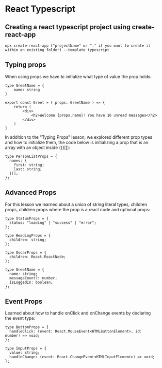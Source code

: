 # React Typescript

## Creating a react typescript project using create-react-app

```
npx create-react-app ("projectName" or "." if you want to create it within an existing folder) --template typescript
```

## Typing props

When using props we have to initialize what type of value the prop holds:

```
type GreetName = {
    name: string
}

export const Greet = ( props: GreetName ) => {
    return (
        <div>
            <h2>Welcome {props.name}! You have 10 unread messages</h2>
        </div>
    )
}
```

In addition to the "Typing Props" lesson, we explored different prop types and how to initialize them, the code below is initializing a prop that is an array with an object inside ({}[]):

```
type PersonListProps = {
  names: {
    first: string;
    last: string;
  }[];
};
```

## Advanced Props

For this lesson we learned about a union of string literal types, children props, children props where the prop is a react node and optional props:

```
type StatusProps = {
  status: "loading" | "success" | "error";
};
```

```
type HeadingProps = {
  children: string;
};
```

```
type OscarProps = {
  children: React.ReactNode;
};
```

```
type GreetName = {
  name: string;
  messageCount?: number;
  isLoggedIn: boolean;
};

```

## Event Props

Learned about how to handle onClick and onChange events by declaring the event type:

```
type ButtonProps = {
  handleClick: (event: React.MouseEvent<HTMLButtonElement>, id: number) => void;
};
```

```
type InputProps = {
  value: string;
  handleChange: (event: React.ChangeEvent<HTMLInputElement>) => void;
};
```
